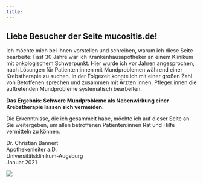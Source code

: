 ```yaml
---
title: 
---
```



## Liebe Besucher der Seite mucositis.de!

Ich möchte mich bei Ihnen vorstellen und schreiben, warum ich diese Seite bearbeite:
Fast 30 Jahre war ich Krankenhausapotheker an einem Klinikum mit onkologischem Schwerpunkt. Hier wurde ich vor Jahren angesprochen, nach Lösungen für Patienten:innen mit Mundproblemen während einer Krebstherapie zu suchen. In der Folgezeit konnte ich mit einer großen Zahl von Betoffenen sprechen und zusammen mit Ärzten:innen, Pfleger:innen die auftretenden Mundprobleme systematisch bearbeiten.

**Das Ergebnis: Schwere Mundprobleme als Nebenwirkung einer Krebstherapie lassen sich vermeiden.**

Die Erkenntnisse, die ich gesammelt habe, möchte ich auf dieser Seite an Sie weitergeben, um allen betroffenen Patienten:innen Rat und Hilfe vermitteln zu können.

Dr. Christian Bannert  <br>
Apothekenleiter a.D. <br>
Universitätsklinikum-Augsburg <br>
Januar 2021 <br>





<img src="../img/portrait_01.jpg">


